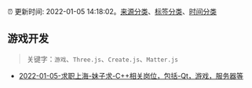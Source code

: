 :alarm_clock: 更新时间: 2022-01-05 14:18:02。[来源分类](../README.md)、[标签分类](../TAGS.md)、[时间分类](../TIMELINE.md)

## 游戏开发


> 关键字：`游戏`、`Three.js`、`Create.js`、`Matter.js`



- [2022-01-05-求职上海-妹子求-C++相关岗位，包括-Qt，游戏，服务器等](https://www.v2ex.com/t/826434) 